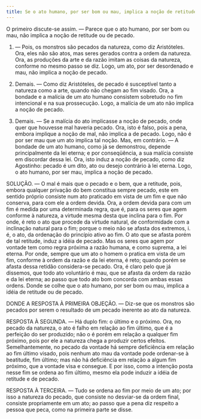 ```yaml
---
title: Se o ato humano, por ser bom ou mau, implica a noção de retitude ou de pecado
---
```


O primeiro discute-se assim. ― Parece que o ato humano, por ser bom ou mau, não implica a noção de retitude ou de pecado.  

1. ― Pois, os monstros são pecados da natureza, como diz Aristóteles. Ora, eles não são atos, mas seres gerados contra a ordem da natureza. Ora, as produções da arte e da razão imitam as coisas da natureza, conforme no mesmo passo se diz. Logo, um ato, por ser desordenado e mau, não implica a noção de pecado.  

2. Demais. ― Como diz Aristóteles, de pecado é susceptível tanto a natureza como a arte, quando não chegam ao fim visado. Ora, a bondade e a malícia de um ato humano consistem sobretudo no fim intencional e na sua prossecução. Logo, a malícia de um ato não implica a noção de pecado.  

3. Demais. ― Se a malícia do ato implicasse a noção de pecado, onde quer que houvesse mal haveria pecado. Ora, isto é falso, pois a pena, embora implique a noção de mal, não implica a de pecado. Logo, não é por ser mau que um ato implica tal noção.  Mas, em contrário. ― A bondade de um ato humano, como já se demonstrou, depende principalmente da lei eterna; e por conseqüência, a sua malícia consiste em discordar dessa lei. Ora, isto induz a noção de pecado, como diz Agostinho: pecado é um dito, ato ou desejo contrário à lei eterna. Logo, o ato humano, por ser mau, implica a noção de pecado.  

SOLUÇÃO. ― O mal é mais que o pecado e o bem, que a retitude, pois, embora qualquer privação do bem constitua sempre pecado, este em sentido próprio consiste num ato praticado em vista de um fim e que não conserva, para com ele a ordem devida. Ora, a ordem devida para com um fim é medida por uma determinada regra, que é, para os seres que agem conforme à natureza, a virtude mesma desta que inclina para o fim. Por onde, é reto o ato que procede da virtude natural, de conformidade com a inclinação natural para o fim; porque o meio não se afasta dos extremos, i. é, o ato, da ordenação do princípio ativo ao fim. O ato que se afasta porém de tal retitude, induz a idéia de pecado.  Mas os seres que agem por vontade tem como regra próxima a razão humana, e como suprema, a lei eterna. Por onde, sempre que um ato o homem o pratica em vista de um fim, conforme à ordem da razão e da lei eterna, é reto; quando porém se afasta dessa retidão considera-se pecado. Ora, é claro pelo que já dissemos, que todo ato voluntário é mau, que se afasta da ordem da razão e da lei eterna; ao passo que todo ato bom concorda com ambas essas ordens. Donde se colhe que o ato humano, por ser bom ou mau, implica a idéia de retitude ou de pecado.  

DONDE A RESPOSTA À PRIMEIRA OBJEÇÃO. ― Diz-se que os monstros são pecados por serem o resultado de um pecado inerente ao ato da natureza. 

RESPOSTA À SEGUNDA. ― Há duplo fim: o último e o próximo. Ora, no pecado da natureza, o ato é falho em relação ao fim último, que é a perfeição do ser produzido; não o é porém em relação a qualquer fim próximo, pois por ele a natureza chega a produzir certos efeitos. Semelhantemente, no pecado da vontade há sempre deficiência em relação ao fim último visado, pois nenhum ato mau da vontade pode ordenar-se à beatitude, fim último; mas não há deficiência em relação a algum fim próximo, que a vontade visa e consegue. E por isso, como a intenção posta nesse fim se ordena ao fim último, mesmo ela pode induzir a idéia de retitude e de pecado.  

RESPOSTA À TERCEIRA. ― Tudo se ordena ao fim por meio de um ato; por isso a natureza do pecado, que consiste no desviar-se da ordem final, consiste propriamente em um ato; ao passo que a pena diz respeito a pessoa que peca, como na primeira parte se disse.